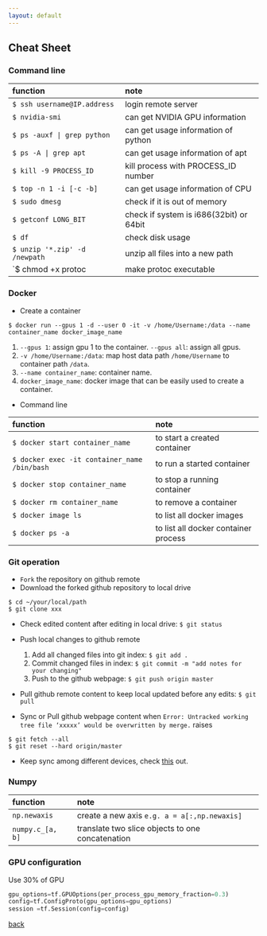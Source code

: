 ```yaml
---
layout: default
---
```


## Cheat Sheet


### Command line

| function                        | note                                     |
|:--------------------------------|:-----------------------------------------|
| `$ ssh username@IP.address`     |login remote server                       |
| `$ nvidia-smi`                  | can get NVIDIA GPU information           |
| <code>$ ps -auxf &#124; grep python</code> | can get usage information of python      |
| <code>$ ps -A &#124; grep apt      </code> | can get usage information of apt         |
| `$ kill -9 PROCESS_ID`          | kill process with PROCESS_ID number      |
| `$ top -n 1 -i [-c -b]`         | can get usage information of CPU         |
| `$ sudo dmesg`                  | check if it is out of memory             |
| `$ getconf LONG_BIT `           | check if system is i686(32bit) or 64bit  |
| `$ df`                          | check disk usage                         |
| `$ unzip '*.zip' -d /newpath`   | unzip all files into a new path          |
| `$ chmod +x protoc              | make protoc executable                   |  


### Docker
* Create a container
```
$ docker run --gpus 1 -d --user 0 -it -v /home/Username:/data --name container_name docker_image_name
```
  1. `--gpus 1`: assign gpu 1 to the container. `--gpus all`: assign all gpus.
  2. `-v /home/Username:/data`: map host data path `/home/Username` to container path `/data`.
  3. `--name container_name`: container name.
  4. `docker_image_name`: docker image that can be easily used to create a container.

* Command line

| function                                      | note                                     |
|:----------------------------------------------|:-----------------------------------------|
| `$ docker start container_name`               | to start a created container             |
| `$ docker exec -it container_name /bin/bash`  | to run a started container               |
| `$ docker stop container_name`                | to stop a running container              |
| `$ docker rm container_name`                  | to remove a container                    |
| `$ docker image ls`                           | to list all docker images                |
| `$ docker ps -a`                              | to list all docker container process     |



### Git operation

* `Fork` the repository on github remote
* Download the forked github repository to local drive
```
$ cd ~/your/local/path
$ git clone xxx
```
* Check edited content after editing in local drive: `$ git status `
* Push local changes to github remote
  1. Add all changed files into git index: `$ git add . `
  2. Commit changed files in index: `$ git commit -m "add notes for your changing" `
  3. Push to the github webpage: `$ git push origin master `

* Pull github remote content to keep local updated before any edits: `$ git pull`
* Sync or Pull github webpage content when `Error: Untracked working tree file ‘xxxxx’ would be overwritten by merge.` raises
```
$ git fetch --all
$ git reset --hard origin/master
```
* Keep sync among different devices, check [this](https://blog.csdn.net/elloop/article/details/54898512) out.


### Numpy

| function           | note                                               |
|:-------------------|:---------------------------------------------------|
| `np.newaxis`       | create a new axis `e.g. a = a[:,np.newaxis]`       |
| `numpy.c_[a, b]`   | translate two slice objects to one concatenation   |


### GPU configuration

Use 30% of GPU
```python
gpu_options=tf.GPUOptions(per_process_gpu_memory_fraction=0.3)
config=tf.ConfigProto(gpu_options=gpu_options)
session =tf.Session(config=config)
```


[back](./)
